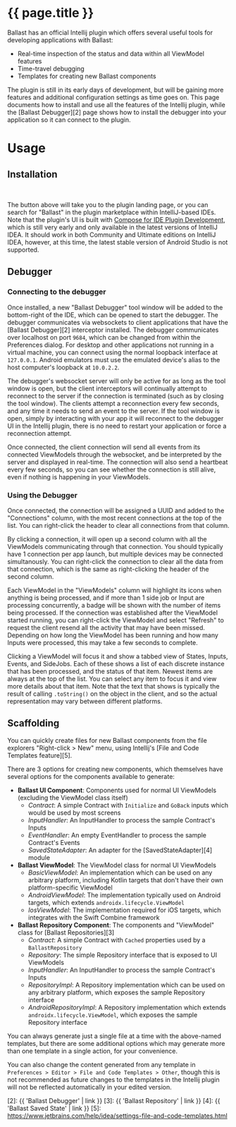 ---
---

# {{ page.title }}

Ballast has an official Intellij plugin which offers several useful tools for developing applications with Ballast:

- Real-time inspection of the status and data within all ViewModel features
- Time-travel debugging
- Templates for creating new Ballast components

The plugin is still in its early days of development, but will be gaining more features and additional configuration 
settings as time goes on. This page documents how to install and use all the features of the Intellij plugin, while the 
[Ballast Debugger][2] page shows how to install the debugger into your application so it can connect to the plugin.

# Usage

## Installation

<div id="intellij-plugin-button"></div>
<br>

The button above will take you to the plugin landing page, or you can search for "Ballast" in the plugin marketplace
within IntelliJ-based IDEs. Note that the plugin's UI is built with [Compose for IDE Plugin Development][1], which is
still very early and only available in the latest versions of IntelliJ IDEA. It should work in both Community and
Ultimate editions on IntelliJ IDEA, however, at this time, the latest stable version of Android Studio is not supported.

## Debugger

### Connecting to the debugger

Once installed, a new "Ballast Debugger" tool window will be added to the bottom-right of the IDE, which can be opened
to start the debugger. The debugger communicates via websockets to client applications that have the 
[Ballast Debugger][2] interceptor installed. The debugger communicates over localhost on port `9684`, which can be 
changed from within the Preferences dialog. For desktop and other applications not running in a virtual machine, you can 
connect using the normal loopback interface at `127.0.0.1`. Android emulators must use the emulated device's alias 
to the host computer's loopback at `10.0.2.2`.

The debugger's websocket server will only be active for as long as the tool window is open, but the client interceptors
will continually attempt to reconnect to the server if the connection is terminated (such as by closing the tool 
window). The clients attempt a reconnection every few seconds, and any time it needs to send an event to the server. If
the tool window is open, simply by interacting with your app it will reconnect to the debugger UI in the Intellij 
plugin, there is no need to restart your application or force a reconnection attempt.

Once connected, the client connection will send all events from its connected ViewModels through the websocket, and be 
interpreted by the server and displayed in real-time. The connection will also send a heartbeat every few seconds, so
you can see whether the connection is still alive, even if nothing is happening in your ViewModels.

### Using the Debugger

Once connected, the connection will be assigned a UUID and added to the "Connections" column, with the most recent 
connections at the top of the list. You can right-click the header to clear all connections from that column.

By clicking a connection, it will open up a second column with all the ViewModels communicating through that connection.
You should typically have 1 connection per app launch, but multiple devices may be connected simultanously. You can 
right-click the connection to clear all the data from that connection, which is the same as right-clicking the header
of the second column.

Each ViewModel in the "ViewModels" column will highlight its icons when anything is being processed, and if more than
1 side job or Input are processing concurrently, a badge will be shown with the number of items being processed. If the
connection was established after the ViewModel started running, you can right-click the ViewModel and select "Refresh"
to request the client resend all the activity that may have been missed. Depending on how long the ViewModel has been 
running and how many Inputs were processed, this may take a few seconds to complete.

Clicking a ViewModel will focus it and show a tabbed view of States, Inputs, Events, and SideJobs. Each of these shows
a list of each discrete instance that has been processed, and the status of that item. Newest items are always at the 
top of the list. You can select any item to focus it and view more details about that item. Note that the text that 
shows is typically the result of calling `.toString()` on the object in the client, and so the actual representation
may vary between different platforms. 

## Scaffolding

You can quickly create files for new Ballast components from the file explorers "Right-click > New" menu, using 
Intellij's [File and Code Templates feature][5].

There are 3 options for creating new components, which themselves have several options for the components available to 
generate:

- **Ballast UI Component**: Components used for normal UI ViewModels (excluding the ViewModel class itself)
  - _Contract_: A simple Contract with `Initialize` and `GoBack` inputs which would be used by most screens
  - _InputHandler_: An InputHandler to process the sample Contract's Inputs
  - _EventHandler_: An empty EventHandler to process the sample Contract's Events
  - _SavedStateAdapter_: An adapter for the [SavedStateAdapter][4] module
- **Ballast ViewModel**: The ViewModel class for normal UI ViewModels
  - _BasicViewModel_: An implementation which can be used on any arbitrary platform, including Kotlin targets that don't have their own platform-specific ViewModel
  - _AndroidViewModel_: The implementation typically used on Android targets, which extends `androidx.lifecycle.ViewModel`
  - _IosViewModel_: The implementation required for iOS targets, which integrates with the Swift Combine framework
- **Ballast Repository Component**: The components and "ViewModel" class for [Ballast Repositories][3]
  - _Contract_: A simple Contract with `Cached` properties used by a `BallastRepository`
  - _Repository_: The simple Repository interface that is exposed to UI ViewModels
  - _InputHandler_: An InputHandler to process the sample Contract's Inputs
  - _RepositoryImpl_: A Repository implementation which can be used on any arbitrary platform, which exposes the sample Repository interface 
  - _AndroidRepositoryImpl_: A Repository implementation which extends `androidx.lifecycle.ViewModel`, which exposes the sample Repository interface

You can always generate just a single file at a time with the above-named templates, but there are some additional 
options which may generate more than one template in a single action, for your convenience.

You can also change the content generated from any template in `Preferences > Editor > File and Code Templates > Other`,
though this is not recommended as future changes to the templates in the Intellij plugin will not be reflected 
automatically in your edited version.

[1]: https://plugins.jetbrains.com/plugin/18439-compose-for-ide-plugin-development-experimental-
[2]: {{ 'Ballast Debugger' | link }}
[3]: {{ 'Ballast Repository' | link }}
[4]: {{ 'Ballast Saved State' | link }}
[5]: https://www.jetbrains.com/help/idea/settings-file-and-code-templates.html
